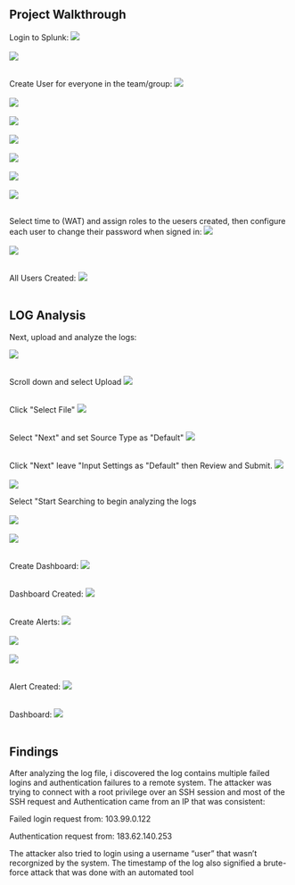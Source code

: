 <h2>Project Walkthrough</h2>

Login to Splunk:
<img src="https://i.imgur.com/z23MLp6.jpeg"/>
<br />
<br />
<img src="https://i.imgur.com/HsTWKt5.jpeg"/>
<br />
<br />

Create User for everyone in the team/group:
<img src="https://i.imgur.com/kVpQu65.jpeg"/>
<br />
<br />
<img src="https://i.imgur.com/d5F9EUi.jpeg"/>
<br />
<br />
<img src="https://i.imgur.com/sSQaJ4g.jpeg"/>
<br />
<br />
<img src="https://i.imgur.com/0B7BgfT.jpeg"/>
<br />
<br />
<img src="https://i.imgur.com/1h6ESP6.jpeg"/>
<br />
<br />
<img src="https://i.imgur.com/KIGi1mz.jpeg"/>
<br />
<br />
<img src="https://i.imgur.com/aUPMYwQ.jpeg"/>
<br />
<br />

Select time to (WAT) and assign roles to the uesers created, then configure each user to change their password when signed in:
<img src="https://i.imgur.com/C5xDMFp.jpeg"/>
<br />
<br />
<img src="https://i.imgur.com/quwPfRH.jpeg"/>
<br />
<br />

All Users Created:
<img src="https://i.imgur.com/Gdaz13z.jpeg"/>
<br />
<br />


 <h2>LOG Analysis</h2>

Next, upload and analyze the logs:

<img src="https://i.imgur.com/2FgzPyD.jpeg"/>
<br />
<br />

Scroll down and select Upload
<img src="https://i.imgur.com/PbCS92b.jpeg"/>
<br />
<br />

Click "Select File"
<img src="https://i.imgur.com/yvnRBNa.jpeg"/>
<br />
<br />

Select "Next" and set Source Type as "Default"
<img src="https://i.imgur.com/XuOTivT.jpeg"/>
<br />
<br />

Click "Next" leave "Input Settings as "Default" then Review and Submit.
<img src="https://i.imgur.com/Rmx1RM0.jpeg"/>
<br />
<br />
<img src="https://i.imgur.com/Nyzedco.jpeg"/>

Select "Start Searching to begin analyzing the logs
<br />
<br />
<img src="https://i.imgur.com/hTA1xU0.jpeg"/>
<br />
<br />
<img src="https://i.imgur.com/hIaOgX4.jpeg"/>
<br />
<br />

Create Dashboard:
<img src="https://i.imgur.com/ZcNKRTj.jpeg"/>
<br />
<br />

Dashboard Created:
<img src="https://i.imgur.com/sY7kmfk.jpeg"/>
<br />
<br />


Create Alerts:
<img src="https://i.imgur.com/kuvcbSr.jpeg"/>
<br />
<br />
<img src="https://i.imgur.com/4eCQe2e.jpeg"/>
<br />
<br />
<img src="https://i.imgur.com/eG8iuCJ.jpeg"/>
<br />
<br />

Alert Created:
<img src="https://i.imgur.com/ernHoq4.jpeg"/>
<br />
<br />


Dashboard:
<img src="https://i.imgur.com/wsOVAlr.jpeg"/>
<br />
<br />


 <h2>Findings</h2>

After analyzing the log file, i discovered the log contains multiple failed logins and authentication failures to a remote system. The attacker was trying to connect with a root privilege over an SSH session and most of the SSH request and Authentication came from an IP that was consistent:


Failed login request from: 103.99.0.122

Authentication request from: 183.62.140.253


The attacker also tried to login using a username “user” that wasn’t recorgnized by the system. The timestamp of the log also signified a brute-force attack that was done
with an automated tool

